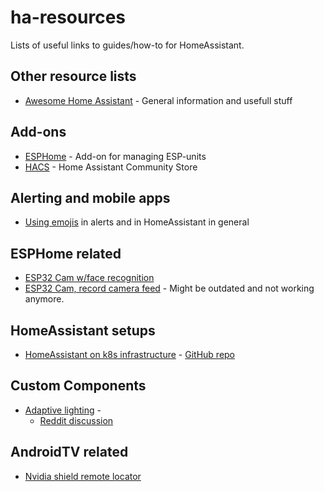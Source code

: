 # ha-resources
Lists of useful links to guides/how-to for HomeAssistant.

## Other resource lists
* [Awesome Home Assistant](https://www.awesome-ha.com/) - General information and usefull stuff

## Add-ons
* [ESPHome](https://esphome.io/) - Add-on for managing ESP-units
* [HACS](https://hacs.xyz/) - Home Assistant Community Store

## Alerting and mobile apps
* [Using emojis](https://thibmaek.com/post/using-emoji-in-home-assistant) in alerts and in HomeAssistant in general

## ESPHome related
* [ESP32 Cam w/face recognition](https://www.dopebuild.com/i-am-sorry-dave-i-am-unable-to-do-that/)
* [ESP32 Cam, record camera feed](https://community.home-assistant.io/t/record-video-from-esp32-cam-config-with-esphome-in-hassio-works-great/153354) - Might be outdated and not working anymore.

## HomeAssistant setups
* [HomeAssistant on k8s infrastructure](https://gandazgul.github.io/k8s-infrastructure/) - [GitHub repo](https://gandazgul.github.io/k8s-infrastructure/)

## Custom Components
* [Adaptive lighting](https://github.com/basnijholt/adaptive-lighting) - 
  * [Reddit discussion](https://www.reddit.com/r/homeassistant/comments/jabhso/ha_has_it_before_apple_has_even_finished_it_i/)

## AndroidTV related
* [Nvidia shield remote locator](https://www.reddit.com/r/homeassistant/comments/i50115/nvidia_shield_remote_locator/)
